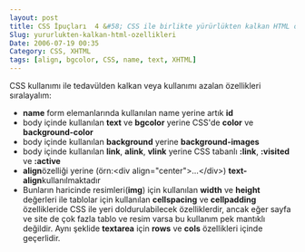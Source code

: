 ```yaml
---
layout: post
title: CSS İpuçları  4 &#58; CSS ile birlikte yürürlükten kalkan HTML özellikleri
Slug: yururlukten-kalkan-html-ozellikleri
Date: 2006-07-19 00:35
Category: CSS, XHTML
tags: [align, bgcolor, CSS, name, text, XHTML]
---
```


CSS kullanımı ile tedavülden kalkan veya kullanımı azalan özellikleri
sıralayalım:

-   **name** form elemanlarında kullanılan name yerine artık **id**
-   body içinde kullanılan **text** ve **bgcolor** yerine CSS'de
    **color** ve **background-color**
-   body içinde kullanılan **background** yerine **background-images**
-   body içinde kullanılan **link**, **alink**, **vlink** yerine CSS
    tabanlı **:link**, **:visited** ve **:active**
-   **align**özelliği yerine (örn:<div align="center"\>...</div\>)
    **text-align**kullanılmaktadır
-   Bunların haricinde resimleri(**img**) için kullanılan **width** ve
    **height** değerleri ile tablolar için kullanılan **cellspacing** ve
    **cellpadding** özellikleride CSS ile yeri doldurulabilecek
    özelliklerdir, ancak eğer sayfa ve site de çok fazla tablo ve resim
    varsa bu kullanım pek mantıklı değildir. Aynı şeklide **textarea**
    için **rows** ve **cols** özellikleri içinde geçerlidir.

